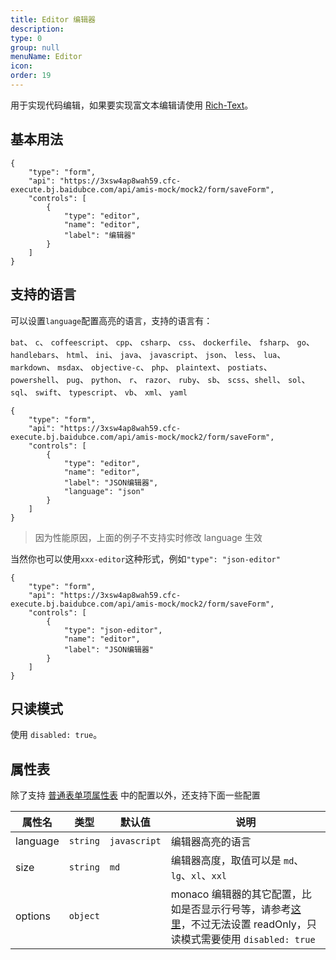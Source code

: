 ```yaml
---
title: Editor 编辑器
description:
type: 0
group: null
menuName: Editor
icon:
order: 19
---
```


用于实现代码编辑，如果要实现富文本编辑请使用 [Rich-Text](./rich-text)。

## 基本用法

```schema: scope="body"
{
    "type": "form",
    "api": "https://3xsw4ap8wah59.cfc-execute.bj.baidubce.com/api/amis-mock/mock2/form/saveForm",
    "controls": [
        {
            "type": "editor",
            "name": "editor",
            "label": "编辑器"
        }
    ]
}
```

## 支持的语言

可以设置`language`配置高亮的语言，支持的语言有：

`bat`、 `c`、 `coffeescript`、 `cpp`、 `csharp`、 `css`、 `dockerfile`、 `fsharp`、 `go`、 `handlebars`、 `html`、 `ini`、 `java`、 `javascript`、 `json`、 `less`、 `lua`、 `markdown`、 `msdax`、 `objective-c`、 `php`、 `plaintext`、 `postiats`、 `powershell`、 `pug`、 `python`、 `r`、 `razor`、 `ruby`、 `sb`、 `scss`、`shell`、 `sol`、 `sql`、 `swift`、 `typescript`、 `vb`、 `xml`、 `yaml`

```schema: scope="body"
{
    "type": "form",
    "api": "https://3xsw4ap8wah59.cfc-execute.bj.baidubce.com/api/amis-mock/mock2/form/saveForm",
    "controls": [
        {
            "type": "editor",
            "name": "editor",
            "label": "JSON编辑器",
            "language": "json"
        }
    ]
}
```

> 因为性能原因，上面的例子不支持实时修改 language 生效

当然你也可以使用`xxx-editor`这种形式，例如`"type": "json-editor"`

```schema: scope="body"
{
    "type": "form",
    "api": "https://3xsw4ap8wah59.cfc-execute.bj.baidubce.com/api/amis-mock/mock2/form/saveForm",
    "controls": [
        {
            "type": "json-editor",
            "name": "editor",
            "label": "JSON编辑器"
        }
    ]
}
```

## 只读模式

使用 `disabled: true`。

## 属性表

除了支持 [普通表单项属性表](./formitem#%E5%B1%9E%E6%80%A7%E8%A1%A8) 中的配置以外，还支持下面一些配置

| 属性名   | 类型     | 默认值       | 说明                                                                                                                                                                                                     |
| -------- | -------- | ------------ | -------------------------------------------------------------------------------------------------------------------------------------------------------------------------------------------------------- |
| language | `string` | `javascript` | 编辑器高亮的语言                                                                                                                                                                                         |
| size     | `string` | `md`         | 编辑器高度，取值可以是 `md`、`lg`、`xl`、`xxl`                                                                                                                                                           |
| options  | `object` |              | monaco 编辑器的其它配置，比如是否显示行号等，请参考[这里](https://microsoft.github.io/monaco-editor/api/enums/monaco.editor.editoroption.html)，不过无法设置 readOnly，只读模式需要使用 `disabled: true` |
